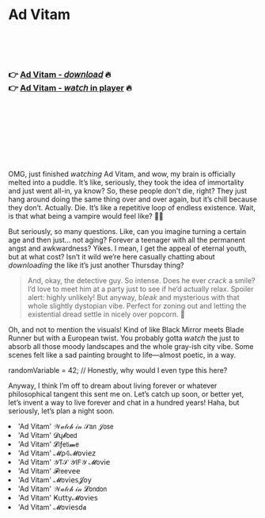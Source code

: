 <h1>Ad Vitam</h1>

<br><br><br>

<h3>👉 <a href="https://Brians-prefadercan1986.github.io/stfnfcjtjo/">Ad Vitam - 𝘥𝘰𝘸𝘯𝘭𝘰𝘢𝘥</a> 🔥<br>
👉 <a href="https://Brians-prefadercan1986.github.io/stfnfcjtjo/">Ad Vitam - 𝘸𝘢𝘵𝘤𝘩 in player</a> 🔥
</h3>



<br><br><br><br><br><br><br>


OMG, just finished 𝘸𝘢𝘵𝘤𝘩𝘪𝘯𝘨 Ad Vitam, and wow, my brain is officially melted into a puddle. It’s like, seriously, they took the idea of immortality and just went all-in, ya know? So, these people don't die, right? They just hang around doing the same thing over and over again, but it’s chill because they don’t. Actually. Die. It’s like a repetitive loop of endless existence. Wait, is that what being a vampire would feel like? 🧛‍♀️  

But seriously, so many questions. Like, can you imagine turning a certain age and then just... not aging? Forever a teenager with all the permanent angst and awkwardness? Yikes. I mean, I get the appeal of eternal youth, but at what cost? Isn’t it wild we’re here casually chatting about 𝘥𝘰𝘸𝘯𝘭𝘰𝘢𝘥𝘪𝘯𝘨 the   like it’s just another Thursday thing?

> And, okay, the detective guy. So intense. Does he ever 𝘤𝘳𝘢𝘤𝘬 a smile? I’d love to meet him at a party just to see if he’d actually relax. Spoiler alert: highly unlikely! But anyway, b𝘭𝘦𝘢𝘬 and mysterious with that whole slightly dystopian vibe. Perfect for zoning out and letting the existential dread settle in nicely over popcorn. 🍿

Oh, and not to mention the visuals! Kind of like Black Mirror meets Blade Runner but with a European twist. You probably gotta 𝘸𝘢𝘵𝘤𝘩 the   just to absorb all those moody landscapes and the whole gray-ish city vibe. Some scenes felt like a sad painting brought to life—almost poetic, in a way. 

randomVariable = 42; // Honestly, why would I even type this here?

Anyway, I think I’m off to dream about living forever or whatever philosophical tangent this   sent me on. Let’s catch up soon, or better yet, let’s invent a way to live forever and chat in a hundred years! Haha, but seriously, let’s plan a   night soon.

<li>'Ad Vitam' 𝒲𝒶𝓉𝒸𝒽 𝒾𝓃 𝒮𝖺𝗇 𝒥𝗈𝗌𝖾</li>
<li>'Ad Vitam' 𝓓ų𝓫𝖻𝖾𝖽</li>
<li>'Ad Vitam' 𝓛𝗂ƒ𝖾𝗍𝗂𝓶𝖾</li>
<li>'Ad Vitam' 𝓜ρ𝟜𝓜𝗈ν𝗂𝖾𝗓</li>
<li>'Ad Vitam' 𝒴𝖳𝒮 𝒴𝖨𝖥𝒴 𝓜𝗈ν𝗂𝖾</li>
<li>'Ad Vitam' 𝓕𝗋𝖾𝖾ν𝖾𝖾</li>
<li>'Ad Vitam' 𝓜𝗈ν𝗂𝖾𝗌𝓙𝗈𝗒</li>
<li>'Ad Vitam' 𝒲𝒶𝓉𝒸𝒽 𝒾𝓃 𝓛𝗈𝗇𝖽𝗈𝗇</li>
<li>'Ad Vitam' Ҝ𝗎𝗍𝗍𝗒𝓜𝗈ν𝗂𝖾𝗌</li>
<li>'Ad Vitam' 𝓜𝗈ν𝗂𝖾𝗌ԁ𝖆</li>
